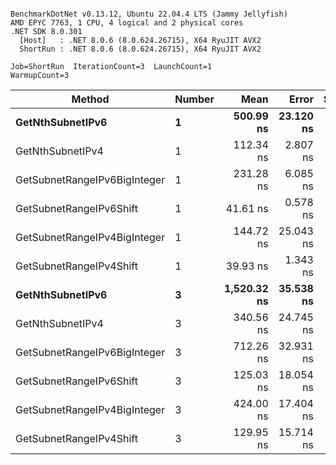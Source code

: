 ```

BenchmarkDotNet v0.13.12, Ubuntu 22.04.4 LTS (Jammy Jellyfish)
AMD EPYC 7763, 1 CPU, 4 logical and 2 physical cores
.NET SDK 8.0.301
  [Host]   : .NET 8.0.6 (8.0.624.26715), X64 RyuJIT AVX2
  ShortRun : .NET 8.0.6 (8.0.624.26715), X64 RyuJIT AVX2

Job=ShortRun  IterationCount=3  LaunchCount=1  
WarmupCount=3  

```
| Method                       | Number | Mean        | Error     | StdDev   | Min         | Max         | Gen0   | Allocated |
|----------------------------- |------- |------------:|----------:|---------:|------------:|------------:|-------:|----------:|
| **GetNthSubnetIPv6**             | **1**      |   **500.99 ns** | **23.120 ns** | **1.267 ns** |   **499.59 ns** |   **502.06 ns** | **0.0076** |     **696 B** |
| GetNthSubnetIPv4             | 1      |   112.34 ns |  2.807 ns | 0.154 ns |   112.16 ns |   112.44 ns | 0.0019 |     160 B |
| GetSubnetRangeIPv6BigInteger | 1      |   231.28 ns |  6.085 ns | 0.334 ns |   230.92 ns |   231.56 ns | 0.0050 |     432 B |
| GetSubnetRangeIPv6Shift      | 1      |    41.61 ns |  0.578 ns | 0.032 ns |    41.58 ns |    41.64 ns | 0.0019 |     160 B |
| GetSubnetRangeIPv4BigInteger | 1      |   144.72 ns | 25.043 ns | 1.373 ns |   143.71 ns |   146.28 ns | 0.0024 |     208 B |
| GetSubnetRangeIPv4Shift      | 1      |    39.93 ns |  1.343 ns | 0.074 ns |    39.84 ns |    39.98 ns | 0.0021 |     176 B |
| **GetNthSubnetIPv6**             | **3**      | **1,520.32 ns** | **35.538 ns** | **1.948 ns** | **1,518.32 ns** | **1,522.21 ns** | **0.0248** |    **2168 B** |
| GetNthSubnetIPv4             | 3      |   340.56 ns | 24.745 ns | 1.356 ns |   339.29 ns |   341.99 ns | 0.0057 |     480 B |
| GetSubnetRangeIPv6BigInteger | 3      |   712.26 ns | 32.931 ns | 1.805 ns |   710.19 ns |   713.48 ns | 0.0153 |    1296 B |
| GetSubnetRangeIPv6Shift      | 3      |   125.03 ns | 18.054 ns | 0.990 ns |   124.11 ns |   126.07 ns | 0.0057 |     480 B |
| GetSubnetRangeIPv4BigInteger | 3      |   424.00 ns | 17.404 ns | 0.954 ns |   422.91 ns |   424.64 ns | 0.0072 |     624 B |
| GetSubnetRangeIPv4Shift      | 3      |   129.95 ns | 15.714 ns | 0.861 ns |   128.98 ns |   130.64 ns | 0.0062 |     528 B |
